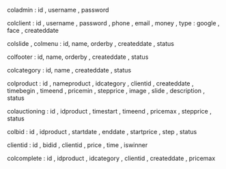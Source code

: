 coladmin :  id , username , password

colclient : id , username , password , phone , email , money , type : google , face  , createddate

colslide , colmenu : id, name, orderby , createddate , status

colfooter : id, name, orderby , createddate , status

colcategory : id, name , createddate , status

colproduct : id , nameproduct , idcategory , clientid , createddate , timebegin , timeend , pricemin , stepprice , image , slide , description , status 

colauctioning : id , idproduct , timestart , timeend , pricemax , stepprice , status

colbid : id , idproduct , startdate , enddate , startprice , step , status 

clientid : id , bidid , clientid , price , time , iswinner


colcomplete : id , idproduct , idcategory , clientid , createddate , pricemax






